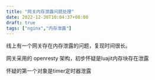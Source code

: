 ```yaml
---
title: "网关内存泄露问题处理"
date: 2022-12-30T10:04:37+08:00
draft: true
tags: ["nginx","内存泄露"]
---
```


线上有一个网关存在内存泄露的问题，复现时间很长。

网关采用的 openresty 架构，初步怀疑是luajit内存块存在泄露

怀疑的第一个对象是timer定时器泄露
